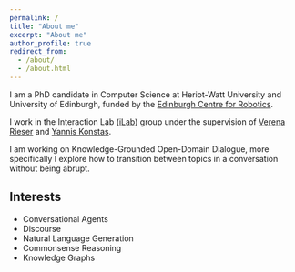 ```yaml
---
permalink: /
title: "About me"
excerpt: "About me"
author_profile: true
redirect_from: 
  - /about/
  - /about.html
---
```

I am a PhD candidate in Computer Science at Heriot-Watt University and University of Edinburgh, funded by the [Edinburgh Centre for Robotics](https://www.edinburgh-robotics.org/). 

I work in the Interaction Lab ([iLab](https://sites.google.com/site/hwinteractionlab/)) group under the supervision of [Verena Rieser](https://sites.google.com/site/verenateresarieser/) and [Yannis Konstas](http://www.ikonstas.net/). 

I am working on Knowledge-Grounded Open-Domain Dialogue, more specifically I explore how to transition between topics in a conversation without being abrupt.

## Interests

  * Conversational Agents 
  * Discourse
  * Natural Language Generation
  * Commonsense Reasoning
  * Knowledge Graphs
  

